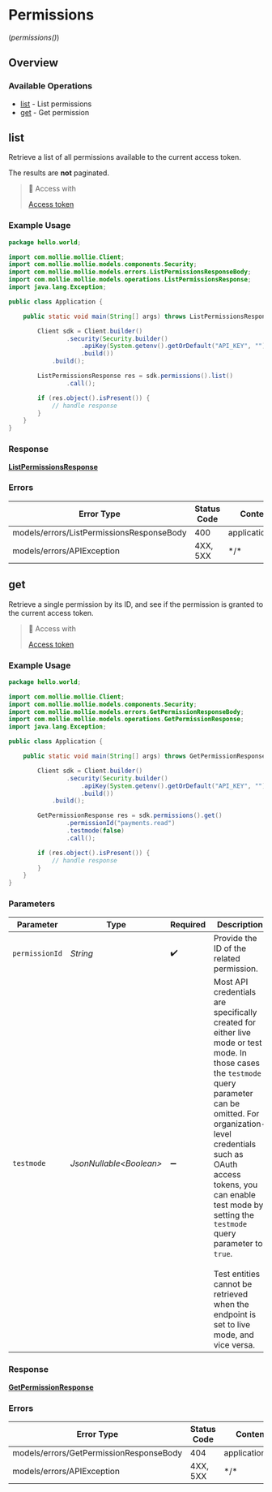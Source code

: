 # Permissions
(*permissions()*)

## Overview

### Available Operations

* [list](#list) - List permissions
* [get](#get) - Get permission

## list

Retrieve a list of all permissions available to the current access token.

The results are **not** paginated.

> 🔑 Access with
>
> [Access token](/reference/authentication)

### Example Usage

```java
package hello.world;

import com.mollie.mollie.Client;
import com.mollie.mollie.models.components.Security;
import com.mollie.mollie.models.errors.ListPermissionsResponseBody;
import com.mollie.mollie.models.operations.ListPermissionsResponse;
import java.lang.Exception;

public class Application {

    public static void main(String[] args) throws ListPermissionsResponseBody, Exception {

        Client sdk = Client.builder()
                .security(Security.builder()
                    .apiKey(System.getenv().getOrDefault("API_KEY", ""))
                    .build())
            .build();

        ListPermissionsResponse res = sdk.permissions().list()
                .call();

        if (res.object().isPresent()) {
            // handle response
        }
    }
}
```

### Response

**[ListPermissionsResponse](../../models/operations/ListPermissionsResponse.md)**

### Errors

| Error Type                                | Status Code                               | Content Type                              |
| ----------------------------------------- | ----------------------------------------- | ----------------------------------------- |
| models/errors/ListPermissionsResponseBody | 400                                       | application/hal+json                      |
| models/errors/APIException                | 4XX, 5XX                                  | \*/\*                                     |

## get

Retrieve a single permission by its ID, and see if the permission is granted to the current access token.

> 🔑 Access with
>
> [Access token](/reference/authentication)

### Example Usage

```java
package hello.world;

import com.mollie.mollie.Client;
import com.mollie.mollie.models.components.Security;
import com.mollie.mollie.models.errors.GetPermissionResponseBody;
import com.mollie.mollie.models.operations.GetPermissionResponse;
import java.lang.Exception;

public class Application {

    public static void main(String[] args) throws GetPermissionResponseBody, Exception {

        Client sdk = Client.builder()
                .security(Security.builder()
                    .apiKey(System.getenv().getOrDefault("API_KEY", ""))
                    .build())
            .build();

        GetPermissionResponse res = sdk.permissions().get()
                .permissionId("payments.read")
                .testmode(false)
                .call();

        if (res.object().isPresent()) {
            // handle response
        }
    }
}
```

### Parameters

| Parameter                                                                                                                                                                                                                                                                                                                                                                              | Type                                                                                                                                                                                                                                                                                                                                                                                   | Required                                                                                                                                                                                                                                                                                                                                                                               | Description                                                                                                                                                                                                                                                                                                                                                                            | Example                                                                                                                                                                                                                                                                                                                                                                                |
| -------------------------------------------------------------------------------------------------------------------------------------------------------------------------------------------------------------------------------------------------------------------------------------------------------------------------------------------------------------------------------------- | -------------------------------------------------------------------------------------------------------------------------------------------------------------------------------------------------------------------------------------------------------------------------------------------------------------------------------------------------------------------------------------- | -------------------------------------------------------------------------------------------------------------------------------------------------------------------------------------------------------------------------------------------------------------------------------------------------------------------------------------------------------------------------------------- | -------------------------------------------------------------------------------------------------------------------------------------------------------------------------------------------------------------------------------------------------------------------------------------------------------------------------------------------------------------------------------------- | -------------------------------------------------------------------------------------------------------------------------------------------------------------------------------------------------------------------------------------------------------------------------------------------------------------------------------------------------------------------------------------- |
| `permissionId`                                                                                                                                                                                                                                                                                                                                                                         | *String*                                                                                                                                                                                                                                                                                                                                                                               | :heavy_check_mark:                                                                                                                                                                                                                                                                                                                                                                     | Provide the ID of the related permission.                                                                                                                                                                                                                                                                                                                                              | payments.read                                                                                                                                                                                                                                                                                                                                                                          |
| `testmode`                                                                                                                                                                                                                                                                                                                                                                             | *JsonNullable\<Boolean>*                                                                                                                                                                                                                                                                                                                                                               | :heavy_minus_sign:                                                                                                                                                                                                                                                                                                                                                                     | Most API credentials are specifically created for either live mode or test mode. In those cases the `testmode` query parameter can be omitted. For organization-level credentials such as OAuth access tokens, you can enable test mode by setting the `testmode` query parameter to `true`.<br/><br/>Test entities cannot be retrieved when the endpoint is set to live mode, and vice versa. | false                                                                                                                                                                                                                                                                                                                                                                                  |

### Response

**[GetPermissionResponse](../../models/operations/GetPermissionResponse.md)**

### Errors

| Error Type                              | Status Code                             | Content Type                            |
| --------------------------------------- | --------------------------------------- | --------------------------------------- |
| models/errors/GetPermissionResponseBody | 404                                     | application/hal+json                    |
| models/errors/APIException              | 4XX, 5XX                                | \*/\*                                   |